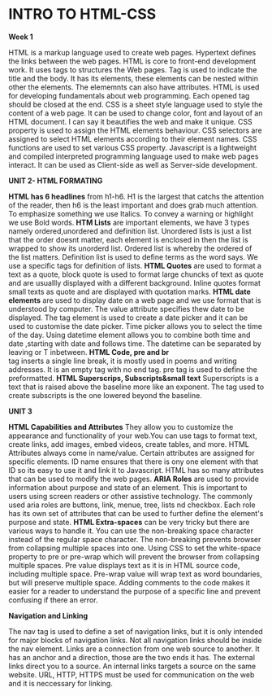 # INTRO TO HTML-CSS

**Week 1**

HTML is a markup language used to create web pages. Hypertext defines the links between the web pages. HTML is core to front-end development work. It uses tags to structures the Web pages. Tag is used to indicate the title and the body. It has its elements, these elements can be nested within other the elements. The elememnts can also have attributes. HTML is used for developing fundamentals about web programming.
Each opened tag should be closed at the end.
CSS is a sheet style language used to style the content of a web page. It can be used to change color, font and layout of an HTML document. I can say it beautifies the web and make it unique. 
CSS property is used to assign the HTML elements behaviour. CSS selectors are assigned to select HTML elements according to their element names. CSS functions are used to set various CSS property. 
Javascript is a lightweight and compiled interpreted programming language used to make web pages interact. It can be used as Client-side as well as Server-side development.


**UNIT 2- HTML FORMATING**

**HTML has 6 headlines** from h1-h6. H1 is the largest that catchs the attention of the reader, then h6 is the least important and does grab much attention. To emphasize something we use Italics.
To convey a warning or highlight we use Bold words.
**HTM Lists** are important elements, we have 3 types namely ordered,unordered and definition list. Unordered lists is just a list that the order doesnt matter, each element is enclosed in then the list is wrapped to show its unorderd list. Ordered list is whereby the ordered of the list matters. Definition list is used to define terms as the word says. We use a specific tags for definition of lists. 
**HTML Quotes** are used to format a text as a quote, block quote is used to format large chuncks of text as quote and are usuallly displayed with a different background. Inline quotes format small texts as quote and are displayed with quotation marks. 
**HTML date elements** are used to display date on a web page and we use format that is understood by computer. The value attribute specifies thew date to be displayed. The tag element is used to create a date picker and it can be used to customise the date picker. Time picker allows you to select the time of the day. Using datetime element allows you to combine both time and date ,starting with date and follows time. The datetime can be separated by leaving or T inbetween.
**HTML Code, pre and br**
<br> tag inserts a single line break, it is mostly used in poems and writing addresses. It is an empty tag with no end tag.
pre tag is used to define the preformatted.
**HTML Superscrips, Subscripts&small text**
Superscripts is a text that is raised above the baseline more like an exponent. The tag used to create subscripts is the one lowered beyond the baseline.

**UNIT 3**

**HTML Capabilities and Attributes**
They allow you to customize the appearance and functionality of your web.You can use tags to format text, create links, add images, embed videos, create tables, and more.
HTML Attributes always come in name/value. Certain attributes are assigned for specific elements. ID name ensures that there is ony one element with that ID so its easy to use it and link it to Javascript. HTML has so many attributes that can be used to modify the web pages.
**ARIA Roles** are used to provide information about purpose and state of an element. This is important to users using screen readers or other assistive technology. The commonly used aria roles are buttons, link, menue, tree, lists nd checkbox. Each role has its own set  of attributes that can be used to further define the element's purpose and state.
**HTML Extra-spaces** can be very tricky but there are various ways to handle it. You can use the non-breaking space character instead of the regular space character. The non-breaking prevents browser from collapsing multiple spaces into one. Using CSS to set the white-space property to pre or pre-wrap which will prevent the browser from collapsing multiple spaces. Pre value displays text as it is in HTML source code, including multiple space. Pre-wrap value will wrap text as word boundaries, but will preserve multiple space.
Adding comments to the code makes it easier for a reader to understand the purpose of a specific line and prevent confusing if there an error.

**Navigation and Linking**

The nav tag is used to define a set of navigation links, but it is only intended for major blocks of navigation links. Not all navigation links should be inside the nav element. Links are a connection from one web source to another. It has an anchor and a direction, those are the two ends it has. The external links direct you to a source. An internal links targets a source on the same website. URL, HTTP, HTTPS must be used for communication on the web and it is neccessary for linking. 




